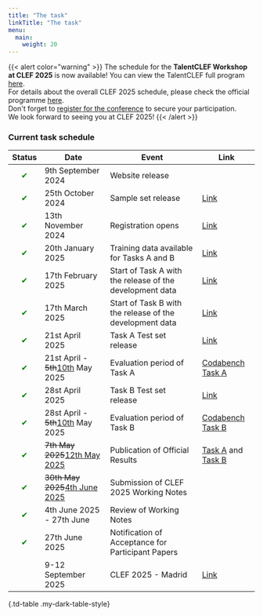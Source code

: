```yaml
---
title: "The task"
linkTitle: "The task"
menu:
  main:
    weight: 20
---
```


{{< alert color="warning" >}}<i class="fas fa-exclamation-triangle"></i> The schedule for the **TalentCLEF Workshop at CLEF 2025** is now available! You can view the TalentCLEF full program [here](/talentclef/docs/talentclef-2025/workshop/workshop_schedule).  
For details about the overall CLEF 2025 schedule, please check the official programme [here](https://clef2025.clef-initiative.eu/index.php?page=Pages/programme.html).  
Don't forget to [register for the conference](https://clef2025.clef-initiative.eu/index.php?page=Pages/registrationConference.html) to secure your participation.  
We look forward to seeing you at CLEF 2025!
{{< /alert >}}

### Current task schedule

| Status | Date                            | Event                                                       | Link |
|--------|---------------------------------|-------------------------------------------------------------|------|
|<div style="text-align: center; color: green;">&#10004;</div> | 9th September 2024 | Website release |  |
|<div style="text-align: center; color: green;">&#10004;</div> | 25th October 2024               | Sample set  release                                    | [Link](https://doi.org/10.5281/zenodo.14002665) |
|<div style="text-align: center; color: green;">&#10004;</div> | 13th November 2024              | Registration opens                                           | [Link](https://clef2025-labs-registration.dei.unipd.it/) |
|<div style="text-align: center; color: green;">&#10004;</div> | 20th January 2025               | Training data available for Tasks A and B                    |  [Link](https://doi.org/10.5281/zenodo.14002665) |
|<div style="text-align: center; color: green;">&#10004;</div> | 17th February 2025              | Start of Task A with the release of the development data     | [Link](https://doi.org/10.5281/zenodo.14002665)  |
|<div style="text-align: center; color: green;">&#10004;</div> | 17th March 2025                 | Start of Task B with the release of the development data     | [Link](https://doi.org/10.5281/zenodo.14002665) | 
| <div style="text-align: center; color: green;">&#10004;</div> | 21st April 2025                     | Task A Test set release    | [Link](https://doi.org/10.5281/zenodo.14002665) | 
|<div style="text-align: center; color: green;">&#10004;</div>   | 21st April - <del>5th</del><ins>10th</ins> May 2025       | Evaluation period of Task A                           | [Codabench Task A](https://www.codabench.org/competitions/5842/) | 
|<div style="text-align: center; color: green;">&#10004;</div> | 28st April 2025                     | Task B Test set release    |  [Link](https://doi.org/10.5281/zenodo.14002665) | 
| <div style="text-align: center; color: green;">&#10004;</div>   | 28st April - <del>5th</del><ins>10th</ins> May 2025       | Evaluation period of Task B                            |[Codabench Task B](https://www.codabench.org/competitions/7059/) | 
| <div style="text-align: center; color: green;">&#10004;</div>   | <del>7th May 2025</del><ins>12th May 2025</ins>               | Publication of Official Results                              | [Task A](https://doi.org/10.5281/zenodo.14002665) and [Task B](https://doi.org/10.5281/zenodo.14002665)  | 
| <div style="text-align: center; color: green;">&#10004;</div>  | <del>30th May 2025</del><ins>4th June 2025</ins>                  | Submission of CLEF 2025 Working Notes           |  | 
|  <div style="text-align: center; color: green;">&#10004;</div> | 4th June 2025 - 27th June      | Review of Working Notes                        |   | 
| <div style="text-align: center; color: green;">&#10004;</div>  | 27th June 2025    | Notification of Acceptance for Participant Papers       |   | 
|  | 9-12 September 2025    | CLEF 2025 - Madrid       |  [Link](https://clef2025.clef-initiative.eu/index.php?page=Pages/programme.html) | 



{.td-table  .my-dark-table-style}

